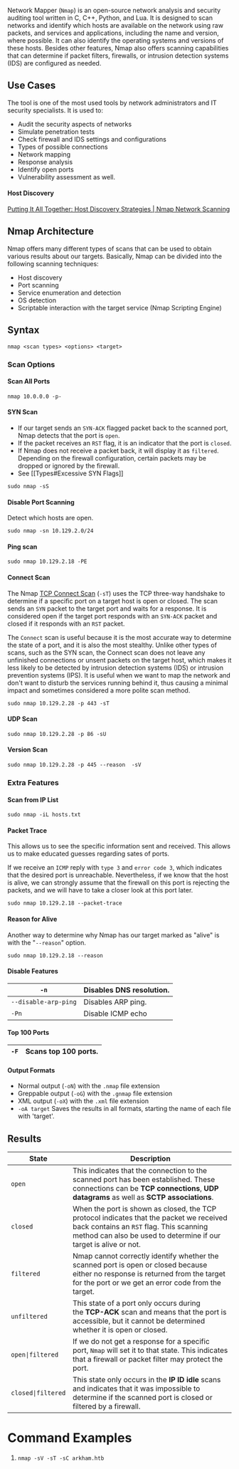Network Mapper (`Nmap`) is an open-source network analysis and security auditing tool written in C, C++, Python, and Lua. It is designed to scan networks and identify which hosts are available on the network using raw packets, and services and applications, including the name and version, where possible. It can also identify the operating systems and versions of these hosts. Besides other features, Nmap also offers scanning capabilities that can determine if packet filters, firewalls, or intrusion detection systems (IDS) are configured as needed.

## Use Cases

The tool is one of the most used tools by network administrators and IT security specialists. It is used to:

- Audit the security aspects of networks
- Simulate penetration tests
- Check firewall and IDS settings and configurations
- Types of possible connections
- Network mapping
- Response analysis
- Identify open ports
- Vulnerability assessment as well.

#### Host Discovery

[Putting It All Together: Host Discovery Strategies | Nmap Network Scanning](https://nmap.org/book/host-discovery-strategies.html)

## Nmap Architecture

Nmap offers many different types of scans that can be used to obtain various results about our targets. Basically, Nmap can be divided into the following scanning techniques:

- Host discovery
- Port scanning
- Service enumeration and detection
- OS detection
- Scriptable interaction with the target service (Nmap Scripting Engine)

## Syntax

```shell-session
nmap <scan types> <options> <target>
```

### Scan Options

#### Scan All Ports 

```
nmap 10.0.0.0 -p-
```
#### SYN Scan 

- If our target sends an `SYN-ACK` flagged packet back to the scanned port, Nmap detects that the port is `open`.
- If the packet receives an `RST` flag, it is an indicator that the port is `closed`.
- If Nmap does not receive a packet back, it will display it as `filtered`. Depending on the firewall configuration, certain packets may be dropped or ignored by the firewall.
- See [[Types#Excessive SYN Flags]]

```shell-session
sudo nmap -sS
```

#### Disable Port Scanning

Detect which hosts are open.

```shell-session
sudo nmap -sn 10.129.2.0/24
```

#### Ping scan

```shell-session
sudo nmap 10.129.2.18 -PE
```
#### Connect Scan

The Nmap [TCP Connect Scan](https://nmap.org/book/scan-methods-connect-scan.html) (`-sT`) uses the TCP three-way handshake to determine if a specific port on a target host is open or closed. The scan sends an `SYN` packet to the target port and waits for a response. It is considered open if the target port responds with an `SYN-ACK` packet and closed if it responds with an `RST` packet.

The `Connect` scan is useful because it is the most accurate way to determine the state of a port, and it is also the most stealthy. Unlike other types of scans, such as the SYN scan, the Connect scan does not leave any unfinished connections or unsent packets on the target host, which makes it less likely to be detected by intrusion detection systems (IDS) or intrusion prevention systems (IPS). It is useful when we want to map the network and don't want to disturb the services running behind it, thus causing a minimal impact and sometimes considered a more polite scan method.

```shell-session
sudo nmap 10.129.2.28 -p 443 -sT 
```
#### UDP Scan

```shell-session
sudo nmap 10.129.2.28 -p 86 -sU
```

#### Version Scan 

```shell-session
sudo nmap 10.129.2.28 -p 445 --reason  -sV
```

### Extra Features 
#### Scan from IP List

```shell-session
sudo nmap -iL hosts.txt
```

#### Packet Trace 

This allows us to see the specific information sent and received. This allows us to make educated guesses regarding sates of ports. 

If we receive an `ICMP` reply with `type 3` and `error code 3`, which indicates that the desired port is unreachable. Nevertheless, if we know that the host is alive, we can strongly assume that the firewall on this port is rejecting the packets, and we will have to take a closer look at this port later.

```shell-session
sudo nmap 10.129.2.18 --packet-trace 
```

#### Reason for Alive

Another way to determine why Nmap has our target marked as "alive" is with the "`--reason`" option.

```shell-session
sudo nmap 10.129.2.18 --reason 
```

#### Disable Features

| `-n`                 | Disables DNS resolution. |
| -------------------- | ------------------------ |
| `--disable-arp-ping` | Disables ARP ping.       |
| `-Pn`                | Disable ICMP echo        |
#### Top 100 Ports

| `-F` | Scans top 100 ports. |
| ---- | -------------------- |

#### Output Formats

- Normal output (`-oN`) with the `.nmap` file extension
- Greppable output (`-oG`) with the `.gnmap` file extension
- XML output (`-oX`) with the `.xml` file extension
- `-oA target` Saves the results in all formats, starting the name of each file with 'target'.


## Results 

| **State**          | **Description**                                                                                                                                                                                         |
| ------------------ | ------------------------------------------------------------------------------------------------------------------------------------------------------------------------------------------------------- |
| `open`             | This indicates that the connection to the scanned port has been established. These connections can be **TCP connections**, **UDP datagrams** as well as **SCTP associations**.                          |
| `closed`           | When the port is shown as closed, the TCP protocol indicates that the packet we received back contains an `RST` flag. This scanning method can also be used to determine if our target is alive or not. |
| `filtered`         | Nmap cannot correctly identify whether the scanned port is open or closed because either no response is returned from the target for the port or we get an error code from the target.                  |
| `unfiltered`       | This state of a port only occurs during the **TCP-ACK** scan and means that the port is accessible, but it cannot be determined whether it is open or closed.                                           |
| `open\|filtered`   | If we do not get a response for a specific port, `Nmap` will set it to that state. This indicates that a firewall or packet filter may protect the port.                                                |
| `closed\|filtered` | This state only occurs in the **IP ID idle** scans and indicates that it was impossible to determine if the scanned port is closed or filtered by a firewall.                                           |

# Command Examples

1. `nmap -sV -sT -sC arkham.htb`
